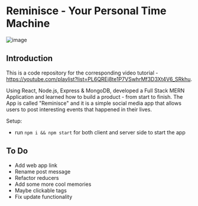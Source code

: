 # Reminisce - Your Personal Time Machine

![image](https://github.com/user-attachments/assets/24bb3e7d-8e3a-420b-8351-e5afd530e267)

## Introduction
This is a code repository for the corresponding video tutorial - https://youtube.com/playlist?list=PL6QREj8te1P7VSwhrMf3D3Xt4V6_SRkhu.

Using React, Node.js, Express & MongoDB, developed a Full Stack MERN Application and learned how to build a product - from start to finish. The App is called "Reminisce" and it is a simple social media app that allows users to post interesting events that happened in their lives.


Setup:
- run ```npm i && npm start``` for both client and server side to start the app

## To Do
* Add web app link
* Rename post message 
* Refactor reducers
* Add some more cool memories
* Maybe clickable tags
* Fix update functionality




